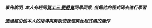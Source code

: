 ##### 事先說明, 本人有經同[資工三 劉爵寬](https://github.com/jackuio440/ai/blob/master/HW/03.py)同學同意, 借鑑他的程式碼去進行學習
##### 透過經由他本人的指導與解說使我理解此程式碼的運作
